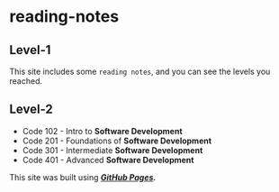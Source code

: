 # reading-notes

## Level-1

This site includes some `reading notes`, and you can see the levels you reached.

## Level-2

* Code 102 - Intro to **Software Development**
* Code 201 - Foundations of **Software Development**
* Code 301 - Intermediate **Software Development**
* Code 401 - Advanced **Software Development**

This site was built using ___[GitHub Pages](https://github.com/YamanAyoun).___